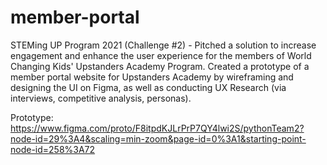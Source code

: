# member-portal
STEMing UP Program 2021 (Challenge #2) - Pitched a solution to increase engagement and enhance the user experience for the members of World Changing Kids' Upstanders Academy Program. Created a prototype of a member portal website for Upstanders Academy by wireframing and designing the UI on Figma, as well as conducting UX Research (via interviews, competitive analysis, personas).

Prototype: https://www.figma.com/proto/F8itpdKJLrPrP7QY4lwi2S/pythonTeam2?node-id=29%3A4&scaling=min-zoom&page-id=0%3A1&starting-point-node-id=258%3A72
